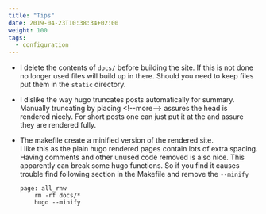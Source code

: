 ```yaml
---
title: "Tips"
date: 2019-04-23T10:38:34+02:00
weight: 100
tags:
  - configuration
---
```


 - I delete the contents of `docs/` before building the site.
   If this is not done no longer used files will build up in there. 
   Should you need to keep files put them in the `static` directory.
 
 - I dislike the way hugo truncates posts automatically for summary.  
   Manually truncating by placing &lt;!--more--> assures the head is rendered nicely.  For short posts one can just put it at the and assure they are rendered fully.  
 
 - The makefile create a minified version of the rendered site.  
   I like this as the plain hugo rendered pages contain lots of extra spacing.  
   Having comments and other unused code removed is also nice.
   This apparently can break some hugo functions. 
   So if you find it causes trouble find following section in the Makefile and remove the `--minify`
   ```
   page: all_rnw
       rm -rf docs/*
       hugo --minify
   ```
<!--more-->


